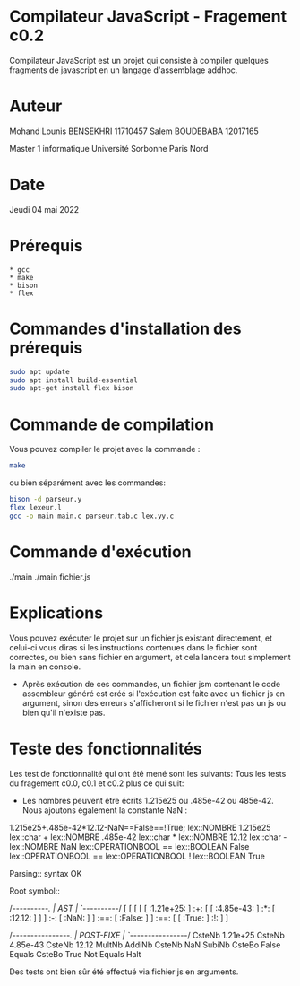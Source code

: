 # Compilateur JavaScript - Fragement c0.2
Compilateur JavaScript est un projet qui consiste à compiler quelques fragments de javascript en un langage d'assemblage addhoc.

# Auteur
Mohand Lounis BENSEKHRI     11710457
Salem BOUDEBABA             12017165
		
Master 1 informatique 
Université Sorbonne Paris Nord

# Date
Jeudi 04 mai 2022

# Prérequis
    * gcc
    * make
    * bison
    * flex

# Commandes d'installation des prérequis
```bash 
sudo apt update
sudo apt install build-essential
sudo apt-get install flex bison
```

# Commande de compilation
Vous pouvez compiler le projet avec la commande :
```bash 
make
```

ou bien séparément avec les commandes: 
```bash 
bison -d parseur.y
flex lexeur.l
gcc -o main main.c parseur.tab.c lex.yy.c
```

# Commande d'exécution
./main
./main fichier.js

# Explications
Vous pouvez exécuter le projet sur un fichier js existant directement, et celui-ci vous diras si les instructions contenues dans le fichier sont correctes, ou bien sans fichier en argument, et cela lancera tout simplement la main en console.

- Après exécution de ces commandes, un fichier jsm contenant le code assembleur généré est créé si l'exécution est faite avec un fichier js en argument, sinon des erreurs s'afficheront si le fichier n'est pas un js ou bien qu'il n'existe pas.

# Teste des fonctionnalités
Les test de fonctionnalité qui ont été mené sont les suivants: 
Tous les tests du fragement c0.0, c0.1 et c0.2 plus ce qui suit:

* Les nombres peuvent être écrits 1.215e25 ou .485e-42 ou 485e-42. Nous ajoutons également la constante NaN :

1.215e25+.485e-42*12.12-NaN==False==!True;
lex::NOMBRE 1.215e25
lex::char +
lex::NOMBRE .485e-42
lex::char *
lex::NOMBRE 12.12
lex::char -
lex::NOMBRE NaN
lex::OPERATIONBOOL ==
lex::BOOLEAN False
lex::OPERATIONBOOL ==
lex::OPERATIONBOOL !
lex::BOOLEAN True

Parsing:: syntax OK

Root symbol:: 

/*----------.
|    AST    |
`----------*/
[ [ [ [ [ :1.21e+25: ] :+: [ [ :4.85e-43: ] :*: [ :12.12: ] ] ] :-: [ :NaN: ] ] :==: [ :False: ] ] :==: [ [ :True: ] :!: ] ] 

/*----------------.
|    POST-FIXE    |
`----------------*/
CsteNb 1.21e+25
CsteNb 4.85e-43
CsteNb 12.12
MultNb
AddiNb
CsteNb NaN
SubiNb
CsteBo False
Equals
CsteBo True
Not
Equals
Halt


Des tests ont bien sûr été effectué via fichier js en arguments.
